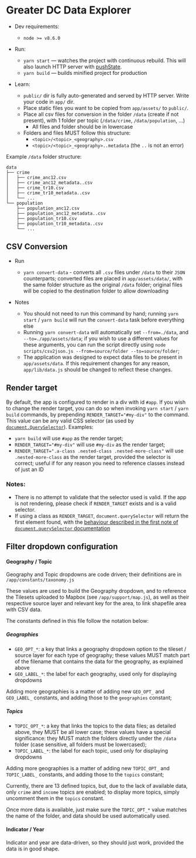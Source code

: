 Greater DC Data Explorer
===

* Dev requirements:
    * `node >= v8.6.0`

* Run:
    * `yarn start` — watches the project with continuous rebuild. This will also launch HTTP server with [pushState](https://developer.mozilla.org/en-US/docs/Web/Guide/API/DOM/Manipulating_the_browser_history).
    * `yarn build` — builds minified project for production

* Learn:
    * `public/` dir is fully auto-generated and served by HTTP server.  Write your code in `app/` dir.
    * Place static files you want to be copied from `app/assets/` to `public/`.
    * Place all csv files for conversion in the folder `/data` (create if not present), with 1 folder per topic (`/data/crime`, `/data/population`, ...)
       * All files and folder should be in lowercase
    * Folders and files MUST follow this structure:
       * `<topic>/<topic>_<geography>.csv`
       * `<topic>/<topic>_<geography>..metadata` (the `..` is not an error)

Example `/data` folder structure:

```
data
├── crime
│   ├── crime_anc12.csv
│   ├── crime_anc12_metadata..csv
│   ├── crime_tr10.csv
│   ├── crime_tr10_metadata..csv
│   └── ...
└── population
    ├── population_anc12.csv
    ├── population_anc12_metadata..csv
    ├── population_tr10.csv
    ├── population_tr10_metadata..csv
    └── ...
```

CSV Conversion
---

* Run
    * `yarn convert-data` - converts all `.csv` files under `/data` to their `JSON` counterparts; converted files are placed in `app/assets/data/`, with the same folder structure as the original `/data` folder; original files will be copied to the destination folder to allow downloading

* Notes
    * You should not need to run this command by hand; running `yarn start` / `yarn build` will run the `convert-data` task before everything else
    * Running `yarn convert-data` will automatically set `--from=./data`, and `--to=./app/assets/data`; if you wish to use a different values for these arguments, you can run the script directly using `node scripts/csv2json.js --from=source/folder --to=source/folder`;
    * The application was designed to expect data files to be present in `app/assets/data`. If this requirement changes for any reason, `app/lib/data.js` should be changed to reflect these changes.

Render target
---
By default, the app is configured to render in a div with id `#app`. If you wish to change the render target, you can do so when invoking `yarn start` / `yarn build` commands, by prepending `RENDER_TARGET="#my-div"` to the command. This value can be any valid CSS selector (as used by [`document.QuerySelector`](https://developer.mozilla.org/en-US/docs/Web/API/Document/querySelector)). Examples:

- `yarn build` will use `#app` as the render target;
- `RENDER_TARGET="#my-div"` will use `#my-div` as the render target;
- `RENDER_TARGET=".a-class .nested-class .nested-more-class"` will use `.nested-more-class` as the render target, provided the selector is correct; useful if for any reason you need to reference classes instead of just an ID

### Notes:

 - There is no attempt to validate that the selector used is valid. If the app is not rendering, please check if `RENDER_TARGET` exists and is a valid selector.
 - If using a class as `RENDER_TARGET`, `document.querySelector` will return the first element found, with the [behaviour described in the first note of `document.querySelector` documentation](https://developer.mozilla.org/en-US/docs/Web/API/Document/querySelector)

Filter dropdown configuration
---

#### Geography / Topic

Geography and Topic dropdowns are code driven; their definitions are in `/app/constants/taxonomy.js`

These values are used to build the Geography dropdown, and to reference the Tilesets uploaded to Mapbox (see `/app/support/map.js`), as well as their respective source layer and relevant key for the area, to link shapefile area with CSV data.

The constants defined in this file follow the notation below:

##### Geographies

- `GEO_OPT_*`: a key that links a geography dropdown option to the tileset / source layer for each type of geography; these values MUST match part of the filename that contains the data for the geography, as explained above
- `GEO_LABEL_*`: the label for each geography, used only for displaying dropdowns

Adding more geographies is a matter of adding new `GEO_OPT_` and `GEO_LABEL_` constants, and adding those to the `geographies` constant;

##### Topics

- `TOPIC_OPT_*`: a key that links the topics to the data files; as detailed above, they MUST be all lower case; these values have a special significance: they MUST match the folders directly under the `/data` folder (case sensitive, all folders must be lowercased);
- `TOPIC_LABEL_*`: the label for each topic, used only for displaying dropdowns

Adding more geographies is a matter of adding new `TOPIC_OPT_` and `TOPIC_LABEL_` constants, and adding those to the `topics` constant;

Currently, there are 13 defined topics, but, due to the lack of available data, only `crime` and `income` topics are enabled; to display more topics, simply uncomment them in the `topics` constant.

Once more data is available, just make sure the `TOPIC_OPT_*` value matches the name of the folder, and data should be used automatically used.

#### Indicator / Year

Indicator and year are data-driven, so they should just work, provided the data is in good shape.
